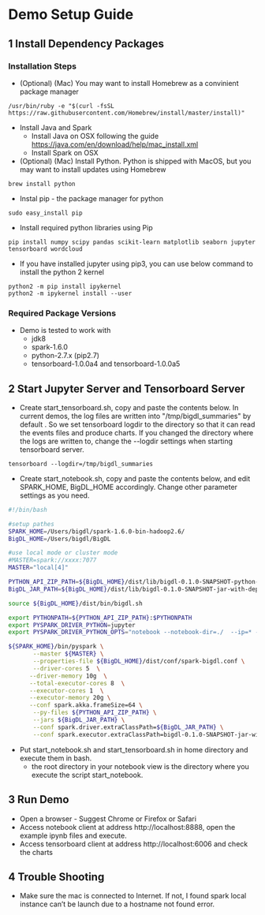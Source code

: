 # Demo Setup Guide

## 1 Install Dependency Packages

###  Installation Steps
* (Optional) (Mac) You may want to install Homebrew as a convinient package manager
```
/usr/bin/ruby -e "$(curl -fsSL https://raw.githubusercontent.com/Homebrew/install/master/install)"
```
* Install Java and Spark
   * Install Java on OSX following the guide https://java.com/en/download/help/mac_install.xml
   * Install Spark on OSX
* (Optional) (Mac) Install Python. Python is shipped with MacOS, but you may want to install updates using Homebrew
```
brew install python
```
* Instal pip - the package manager for python
```
sudo easy_install pip
```
* Install required python libraries using Pip
```
pip install numpy scipy pandas scikit-learn matplotlib seaborn jupyter tensorboard wordcloud 
```
* If you have installed jupyter using pip3, you can use below command to install the python 2 kernel
```
python2 -m pip install ipykernel
python2 -m ipykernel install --user
```
###  Required Package Versions
* Demo is tested to work with  
   * jdk8
   * spark-1.6.0
   * python-2.7.x (pip2.7)
   * tensorboard-1.0.0a4 and tensorboard-1.0.0a5

## 2 Start Jupyter Server and Tensorboard Server

* Create start_tensorboard.sh, copy and paste the contents below.  In current demos, the log files are written into "/tmp/bigdl_summaries" by default . So we set tensorboard logdir to the directory so that it can read the events files and produce charts. If you changed the directory where the logs are written to, change the --logdir settings when starting tensorboard server.
```
tensorboard --logdir=/tmp/bigdl_summaries
```
* Create start_notebook.sh, copy and paste the contents below, and edit SPARK_HOME, BigDL_HOME accordingly. Change other parameter settings as you need. 
```bash
#!/bin/bash

#setup pathes
SPARK_HOME=/Users/bigdl/spark-1.6.0-bin-hadoop2.6/ 
BigDL_HOME=/Users/bigdl/BigDL                                                                                     

#use local mode or cluster mode
#MASTER=spark://xxxx:7077 
MASTER="local[4]"

PYTHON_API_ZIP_PATH=${BigDL_HOME}/dist/lib/bigdl-0.1.0-SNAPSHOT-python-api.zip
BigDL_JAR_PATH=${BigDL_HOME}/dist/lib/bigdl-0.1.0-SNAPSHOT-jar-with-dependencies.jar

source ${BigDL_HOME}/dist/bin/bigdl.sh

export PYTHONPATH=${PYTHON_API_ZIP_PATH}:$PYTHONPATH
export PYSPARK_DRIVER_PYTHON=jupyter
export PYSPARK_DRIVER_PYTHON_OPTS="notebook --notebook-dir=./  --ip=* --no-browser --NotebookApp.token=''"

${SPARK_HOME}/bin/pyspark \
       --master ${MASTER} \
       --properties-file ${BigDL_HOME}/dist/conf/spark-bigdl.conf \
       --driver-cores 5  \
      --driver-memory 10g  \
      --total-executor-cores 8  \
      --executor-cores 1  \
      --executor-memory 20g \
      --conf spark.akka.frameSize=64 \
       --py-files ${PYTHON_API_ZIP_PATH} \
       --jars ${BigDL_JAR_PATH} \
       --conf spark.driver.extraClassPath=${BigDL_JAR_PATH} \
       --conf spark.executor.extraClassPath=bigdl-0.1.0-SNAPSHOT-jar-with-dependencies.jar
```
* Put start_notebook.sh and start_tensorboard.sh in home directory and execute them in bash. 
    * the root directory in your notebook view is the directory where you execute the script start_notebook. 
## 3 Run Demo
* Open a browser - Suggest Chrome or Firefox or Safari
* Access notebook client at address http://localhost:8888, open the example ipynb files and execute. 
* Access tensorboard client at address http://localhost:6006 and check the charts

## 4 Trouble Shooting
* Make sure the mac is connected to Internet. If not, I found spark local instance can’t be launch due to a hostname not found error.
